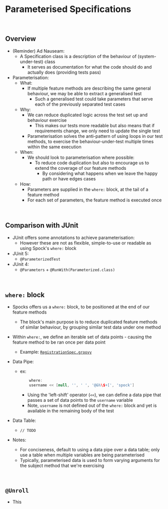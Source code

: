 # Parameterised Specifications

<br>

## Overview
* (Reminder) Ad Nauseam:
    * A Specification class is a description of the behaviour of (system-under-test) class
        * It serves as documentation for what the code should do and actually does (providing tests pass)
* Parameterisation:
    * What:
        * If multiple feature methods are describing the same general behaviour, we may be able to extract a generalised test
            * Such a generalised test could take parameters that serve each of the previously separated test cases
    * Why:
        * We can reduce duplicated logic across the test set up and behaviour exercise
            * This makes our tests more readable but also means that if requirements change, we only need to update the single test
        * Parameterisation solves the anti-pattern of using loops in our test methods, to exercise the behaviour-under-test multiple times within the same execution
    * When:
        * We should look to parameterisation where possible:
            * To reduce code duplication but also to encourage us to extend the coverage of our feature methods
                * By considering what happens when we leave the happy path or have edges cases
    * How:
        * Parameters are supplied in the `where:` block, at the tail of a feature method
        * For each set of parameters, the feature method is executed once

<br>

## Comparison with JUnit
* JUnit offers some annotations to achieve parameterisation:
    * However these are not as flexible, simple-to-use or readable as using Spock's `where:` block
* JUnit 5:
    * `@ParameterizedTest`
* JUnit 4:
    * `@Parameters` + `@RunWith(Parameterized.class)`

<br>

## `where:` block
* Spocks offers us a `where:` block, to be positioned at the end of our feature methods
    * The block's main purpose is to reduce duplicated feature methods of similar behaviour, by grouping similar test data under one method
* Within `where:`, we define an iterable set of data points - causing the feature method to be ran once per data point
    * Example: [`RegistrationSpec.groovy`](../../projects/squawker/src/test/groovy/com/jrsmiffy/spock/squawker/registration/RegistrationSpec.groovy)
* Data Pipe:
    * ex: 
        ```groovy
            where: 
            username << [null, '', ' ', '@&%\$+[', 'spock']
        ```
        * Using the 'left-shift' operator (`<<`), we can define a data pipe that passes a set of data points to the `username` variable
        * Note, `username` is not defined out of the `where:` block and yet is available in the remaining body of the test

* Data Table:
    * `// TODO`
* Notes:
    * For conciseness, default to using a data pipe over a data table; only use a table when multiple variables are being parameterised
    * Typically, parameterised data is used to form varying arguments for the subject method that we're exercising

<br>

## `@Unroll`
* This
